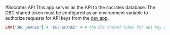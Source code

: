#Socrates API
This app serves as the API to the socrates database.
The DBC shared token must be configured as an environment variable to authorize requests for API keys from the [dev app](https://github.com/socrates-api/dev).
```ruby
ENV['DBC_SHARED'] = 'DBC-SHARED' + # the dbc shared token for api key requests
```
